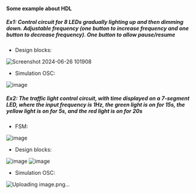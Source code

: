 #### Some example about HDL
##### Ex1: Control circuit for 8 LEDs gradually lighting up and then dimming down. Adjustable frequency (one button to increase frequency and one button to decrease frequency). One button to allow pause/resume
* Design blocks:

![Screenshot 2024-06-26 101908](https://github.com/Thingjang/prj_icsd/assets/118869957/34b6a000-9423-4038-8dd2-8708e7058f35)

* Simulation OSC:

![image](https://github.com/Thingjang/prj_icsd/assets/118869957/b81c390a-131b-4eb3-84c2-b8a362126331)

##### Ex2: The traffic light control circuit, with time displayed on a 7-segment LED, where the input frequency is 1Hz, the green light is on for 15s, the yellow light is on for 5s, and the red light is on for 20s

* FSM:

![image](https://github.com/Thingjang/prj_icsd/assets/118869957/cf357416-1fd6-4e08-a027-47d1e4b60a50)

* Design blocks:

![image](https://github.com/Thingjang/prj_icsd/assets/118869957/aeea3cc4-aae0-44b8-812b-cc0054cf27f9)
![image](https://github.com/Thingjang/prj_icsd/assets/118869957/50d87a13-2136-4b4f-bdd6-036f79606ec7)

* Simulation OSC:

![Uploading image.png…]()
